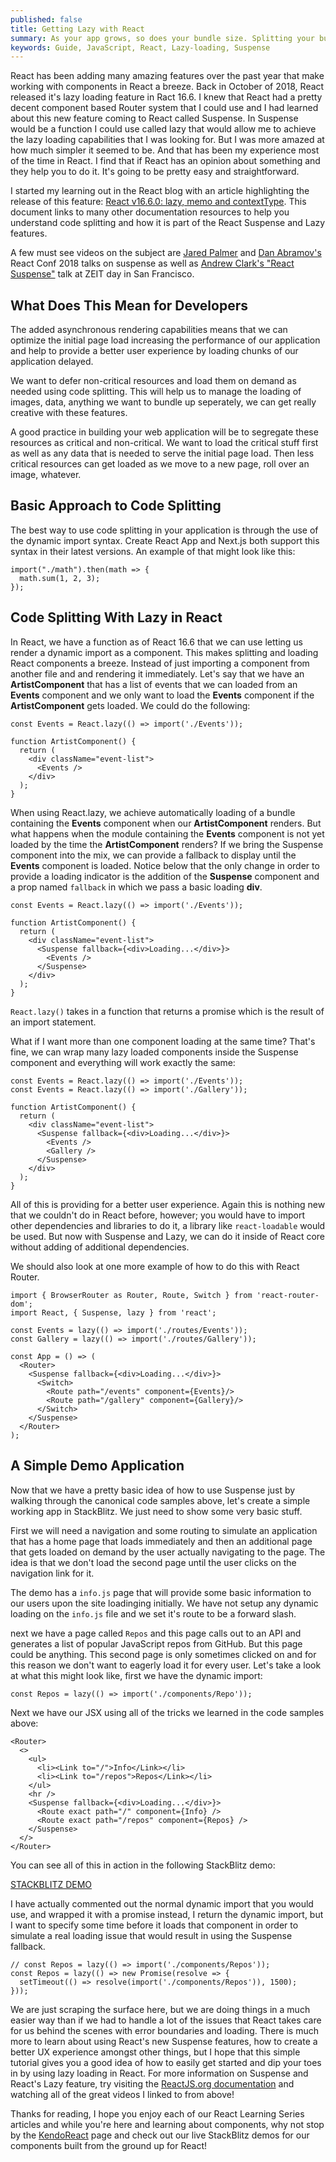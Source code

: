 ```yaml
---
published: false
title: Getting Lazy with React
summary: As your app grows, so does your bundle size. Splitting your bundle can help you lazy-load only the things the user absoutely needs. This can reduce the code needed for an initial load, delaying other loading only when the user asks for it.
keywords: Guide, JavaScript, React, Lazy-loading, Suspense
---
```


React has been adding many amazing features over the past year that make working with components in React a breeze. Back in October of 2018, React released it's lazy loading feature in Ract 16.6\. I knew that React had a pretty decent component based Router system that I could use and I had learned about this new feature coming to React called Suspense. In Suspense would be a function I could use called lazy that would allow me to achieve the lazy loading capabilities that I was looking for. But I was more amazed at how much simpler it seemed to be. And that has been my experience most of the time in React. I find that if React has an opinion about something and they help you to do it. It's going to be pretty easy and straightforward.

I started my learning out in the React blog with an article highlighting the release of this feature: [React v16.6.0: lazy, memo and contextType](https://reactjs.org/blog/2018/10/23/react-v-16-6.html). This document links to many other documentation resources to help you understand code splitting and how it is part of the React Suspense and Lazy features.

A few must see videos on the subject are [Jared Palmer](https://www.youtube.com/watch?v=SCQgE4mTnjU) and <a href="">Dan Abramov's</a> React Conf 2018 talks on suspense as well as <a href="">Andrew Clark's "React Suspense"</a> talk at ZEIT day in San Francisco.

## What Does This Mean for Developers

The added asynchronous rendering capabilities means that we can optimize the initial page load increasing the performance of our application and help to provide a better user experience by loading chunks of our application delayed.

We want to defer non-critical resources and load them on demand as needed using code splitting. This will help us to manage the loading of images, data, anything we want to bundle up seperately, we can get really creative with these features.

A good practice in building your web application will be to segregate these resources as critical and non-critical. We want to load the critical stuff first as well as any data that is needed to serve the initial page load. Then less critical resources can get loaded as we move to a new page, roll over an image, whatever.

## Basic Approach to Code Splitting

The best way to use code splitting in your application is through the use of the dynamic import syntax. Create React App and Next.js both support this syntax in their latest versions. An example of that might look like this:

    import("./math").then(math => {
      math.sum(1, 2, 3);
    });

## Code Splitting With Lazy in React

In React, we have a function as of React 16.6 that we can use letting us render a dynamic import as a component. This makes splitting and loading React components a breeze. Instead of just importing a component from another file and and rendering it immediately. Let's say that we have an **ArtistComponent** that has a list of events that we can loaded from an **Events** component and we only want to load the **Events** component if the **ArtistComponent** gets loaded. We could do the following:

    const Events = React.lazy(() => import('./Events'));

    function ArtistComponent() {
      return (
        <div className="event-list">
          <Events />
        </div>
      );
    }

When using React.lazy, we achieve automatically loading of a bundle containing the **Events** component when our **ArtistComponent** renders. But what happens when the module containing the **Events** component is not yet loaded by the time the **ArtistComponent** renders? If we bring the Suspense component into the mix, we can provide a fallback to display until the **Events** component is loaded. Notice below that the only change in order to provide a loading indicator is the addition of the **Suspense** component and a prop named `fallback` in which we pass a basic loading **div**.

    const Events = React.lazy(() => import('./Events'));

    function ArtistComponent() {
      return (
        <div className="event-list">
          <Suspense fallback={<div>Loading...</div>}>
            <Events />
          </Suspense>
        </div>
      );
    }

`React.lazy()` takes in a function that returns a promise which is the result of an import statement.

What if I want more than one component loading at the same time? That's fine, we can wrap many lazy loaded components inside the Suspense component and everything will work exactly the same:

    const Events = React.lazy(() => import('./Events'));
    const Events = React.lazy(() => import('./Gallery'));

    function ArtistComponent() {
      return (
        <div className="event-list">
          <Suspense fallback={<div>Loading...</div>}>
            <Events />
            <Gallery />
          </Suspense>
        </div>
      );
    }

All of this is providing for a better user experience. Again this is nothing new that we couldn't do in React before, however; you would have to import other dependencies and libraries to do it, a library like `react-loadable` would be used. But now with Suspense and Lazy, we can do it inside of React core without adding of additional dependencies.

We should also look at one more example of how to do this with React Router.

    import { BrowserRouter as Router, Route, Switch } from 'react-router-dom';
    import React, { Suspense, lazy } from 'react';

    const Events = lazy(() => import('./routes/Events'));
    const Gallery = lazy(() => import('./routes/Gallery'));

    const App = () => (
      <Router>
        <Suspense fallback={<div>Loading...</div>}>
          <Switch>
            <Route path="/events" component={Events}/>
            <Route path="/gallery" component={Gallery}/>
          </Switch>
        </Suspense>
      </Router>
    );

## A Simple Demo Application

Now that we have a pretty basic idea of how to use Suspense just by walking through the canonical code samples above, let's create a simple working app in StackBlitz. We just need to show some very basic stuff.

First we will need a navigation and some routing to simulate an application that has a home page that loads immediately and then an additional page that gets loaded on demand by the user actually navigating to the page. The idea is that we don't load the second page until the user clicks on the navigation link for it.

The demo has a `info.js` page that will provide some basic information to our users upon the site loadinging initially. We have not setup any dynamic loading on the `info.js` file and we set it's route to be a forward slash.

next we have a page called `Repos` and this page calls out to an API and generates a list of popular JavaScript repos from GitHub. But this page could be anything. This second page is only sometimes clicked on and for this reason we don't want to eagerly load it for every user. Let's take a look at what this might look like, first we have the dynamic import:

    const Repos = lazy(() => import('./components/Repo'));

Next we have our JSX using all of the tricks we learned in the code samples above:

    <Router>
      <>
        <ul>
          <li><Link to="/">Info</Link></li>
          <li><Link to="/repos">Repos</Link></li>
        </ul>
        <hr />
        <Suspense fallback={<div>Loading...</div>}>
          <Route exact path="/" component={Info} />
          <Route exact path="/repos" component={Repos} />
        </Suspense>
      </>
    </Router>

You can see all of this in action in the following StackBlitz demo:

[STACKBLITZ DEMO](https://stackblitz.com/edit/react-router-with-suspense?file=index.js&amp;view=editor&amp;ctl=1)

I have actually commented out the normal dynamic import that you would use, and wrapped it with a promise instead, I return the dynamic import, but I want to specify some time before it loads that component in order to simulate a real loading issue that would result in using the Suspense fallback.

    // const Repos = lazy(() => import('./components/Repos'));
    const Repos = lazy(() => new Promise(resolve => {
      setTimeout(() => resolve(import('./components/Repos')), 1500);
    }));

We are just scraping the surface here, but we are doing things in a much easier way than if we had to handle a lot of the issues that React takes care for us behind the scenes with error boundaries and loading. There is much more to learn about using React's new Suspense features, how to create a better UX experience amongst other things, but I hope that this simple tutorial gives you a good idea of how to easily get started and dip your toes in by using lazy loading in React. For more information on Suspense and React's Lazy feature, try visiting the [ReactJS.org documentation](https://reactjs.org/docs/getting-started.html) and watching all of the great videos I linked to from above!

Thanks for reading, I hope you enjoy each of our React Learning Series articles and while you're here and learning about components, why not stop by the [KendoReact](https://www.telerik.com/kendo-react-ui/) page and check out our live StackBlitz demos for our components built from the ground up for React!